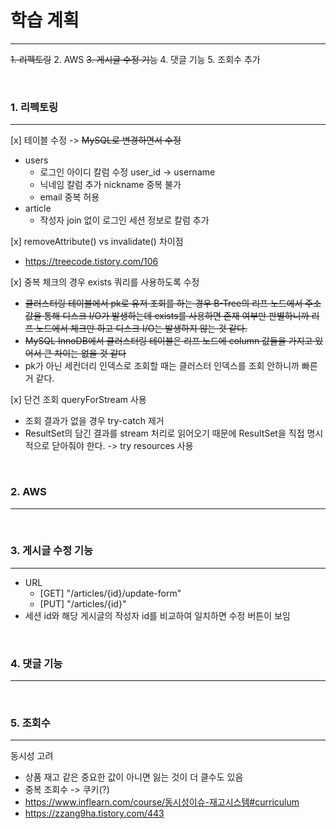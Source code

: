 # 학습 계획

---

~~1. 리펙토링~~
2. AWS
~~3. 게시글 수정 기능~~
4. 댓글 기능
5. 조회수 추가


<br>

### 1. 리펙토링

---

[x] 테이블 수정 -> ~~MySQL로 변경하면서 수정~~
  - users
    - 로그인 아이디 칼럼 수정 user_id -> username  
    - 닉네임 칼럼 추가 nickname 중복 불가
    - email 중복 허용
  - article
    - 작성자 join 없이 로그인 세션 정보로 칼럼 추가

[x] removeAttribute() vs invalidate() 차이점
- https://treecode.tistory.com/106

[x] 중복 체크의 경우 exists 쿼리를 사용하도록 수정  
- ~~클러스터링 테이블에서 pk로 유저 조회를 하는 경우 B-Tree의 리프 노드에서 주소값을 통해 디스크 I/O가 발생하는데 
exists를 사용하면 존재 여부만 판별하니까 리프 노드에서 체크만 하고 디스크 I/O는 발생하지 않는 것 같다.~~  
- ~~MySQL InnoDB에서 클러스터링 테이블은 리프 노드에 column 값들을 가지고 있어서 큰 차이는 없을 것 같다~~
- pk가 아닌 세컨더리 인덱스로 조회할 때는 클러스터 인덱스를 조회 안하니까 빠른거 같다.  

[x] 단건 조회 queryForStream 사용  
- 조회 결과가 없을 경우 try-catch 제거
- ResultSet의 담긴 결과를 stream 처리로 읽어오기 때문에 ResultSet을 직접 명시적으로 닫아줘야 한다. -> try resources 사용  

<br>

### 2. AWS

---

<br>

### 3. 게시글 수정 기능

---

- URL
  - [GET] "/articles/{id}/update-form"  
  - [PUT] "/articles/{id}"  
- 세션 id와 해당 게시글의 작성자 id를 비교하여 일치하면 수정 버튼이 보임  

<br>

### 4. 댓글 기능

---

<br>


### 5. 조회수

---

동시성 고려
- 상품 재고 같은 중요한 값이 아니면 잃는 것이 더 클수도 있음  
- 중복 조회수 -> 쿠키(?)  
- https://www.inflearn.com/course/동시성이슈-재고시스템#curriculum  
- https://zzang9ha.tistory.com/443

<br>